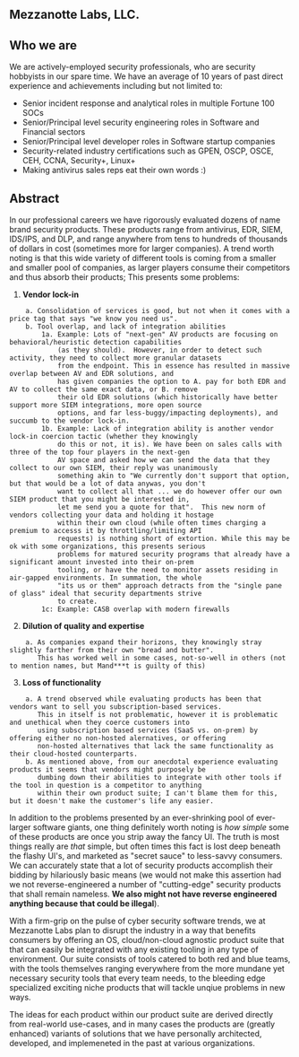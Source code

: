 ## Mezzanotte Labs, LLC.

## Who we are
We are actively-employed security professionals, who are security hobbyists in our spare time.
We have an average of 10 years of past direct experience and achievements including but not limited to:
   - Senior incident response and analytical roles in multiple Fortune 100 SOCs
   - Senior/Principal level security engineering roles in Software and Financial sectors
   - Senior/Principal level developer roles in Software startup companies
   - Security-related industry certifications such as GPEN, OSCP, OSCE, CEH, CCNA, Security+, Linux+
   - Making antivirus sales reps eat their own words :)

## Abstract
In our professional careers we have rigorously evaluated dozens of name brand security products. These products
range from antivirus, EDR, SIEM, IDS/IPS, and DLP, and range anywhere from tens to hundreds of thousands of dollars
in cost (sometimes more for larger companies).  A trend worth noting is that this wide variety of different tools
is coming from a smaller and smaller pool of companies, as larger players consume their competitors and thus absorb
their products; This presents some problems:

1. **Vendor lock-in**
```
    a. Consolidation of services is good, but not when it comes with a price tag that says "we know you need us".
    b. Tool overlap, and lack of integration abilities
        1a. Example: Lots of "next-gen" AV products are focusing on behavioral/heuristic detection capabilities
            (as they should).  However, in order to detect such activity, they need to collect more granular datasets
            from the endpoint. This in essence has resulted in massive overlap between AV and EDR solutions, and
            has given companies the option to A. pay for both EDR and AV to collect the same exact data, or B. remove
            their old EDR solutions (which historically have better support more SIEM integrations, more open source
            options, and far less-buggy/impacting deployments), and succumb to the vendor lock-in.
        1b. Example: Lack of integration ability is another vendor lock-in coercion tactic (whether they knowingly
            do this or not, it is). We have been on sales calls with three of the top four players in the next-gen
            AV space and asked how we can send the data that they collect to our own SIEM, their reply was unanimously
            something akin to "We currently don't support that option, but that would be a lot of data anywas, you don't
            want to collect all that ... we do however offer our own SIEM product that you might be interested in,
            let me send you a quote for that".  This new norm of vendors collecting your data and holding it hostage
            within their own cloud (while often times charging a premium to accesss it by throttling/limiting API
            requests) is nothing short of extortion. While this may be ok with some organizations, this presents serious
            problems for matured security programs that already have a significant amount invested into their on-prem
            tooling, or have the need to monitor assets residing in air-gapped environments. In summation, the whole
            "its us or them" approach detracts from the "single pane of glass" ideal that security departments strive
            to create.
        1c: Example: CASB overlap with modern firewalls
```
2. **Dilution of quality and expertise**
```
    a. As companies expand their horizons, they knowingly stray slightly farther from their own "bread and butter".
       This has worked well in some cases, not-so-well in others (not to mention names, but Mand***t is guilty of this)
```
3. **Loss of functionality**
```
    a. A trend observed while evaluating products has been that vendors want to sell you subscription-based services.
       This in itself is not problematic, however it is problematic and unethical when they coerce customers into
       using subscription based services (SaaS vs. on-prem) by offering either no non-hosted alernatives, or offering
       non-hosted alternatives that lack the same functionality as their cloud-hosted counterparts.
    b. As mentioned above, from our anecdotal experience evaluating products it seems that vendors might purposely be
       dumbing down their abilities to integrate with other tools if the tool in question is a competitor to anything
       within their own product suite; I can't blame them for this, but it doesn't make the customer's life any easier.
```
In addition to the problems presented by an ever-shrinking pool of ever-larger software giants, one thing definitely
worth noting is *how simple* some of these products are once you strip away the fancy UI. The truth is most things
really are *that* simple, but often times this fact is lost deep beneath the flashy UI's, and marketed as "secret sauce"
to less-savvy consumers.  We can accurately state that a lot of security products accomplish their bidding by
hilariously basic means (we would not make this assertion had we not reverse-engineered a number of "cutting-edge"
security products that shall remain nameless. **We also might not have reverse engineered anything because that could
be illegal**).

With a firm-grip on the pulse of cyber security software trends, we at Mezzanotte Labs plan to disrupt the industry in a
way that benefits consumers by offering an OS, cloud/non-cloud agnostic product suite that that can easily be integrated
with any existing tooling in any type of environment.  Our suite consists of tools catered to both red and blue teams,
with the tools themselves ranging everywhere from the more mundane yet necessary security tools that every team needs,
to the bleeding edge specialized exciting niche products that will tackle unqiue problems in new ways.

The ideas for each product within our product suite are derived directly from real-world use-cases, and in many cases
the products are (greatly enhanced) variants of solutions that we have personally architected, developed, and
implemeneted in the past at various organizations.
